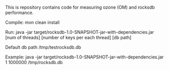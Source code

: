 This is repository contains code for measuring ozone (OM) and rocksdb performance.

Compile:
mvn clean install

Run:
java -jar target/rocksdb-1.0-SNAPSHOT-jar-with-dependencies.jar [num of threads] [number of keys per each thread] [db path]

Default db path /tmp/testrocksdb.db

Example:
java -jar target/rocksdb-1.0-SNAPSHOT-jar-with-dependencies.jar 1 1000000 /tmp/rocksdb.db

